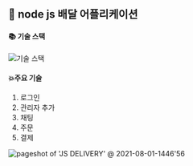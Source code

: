 ## :jack_o_lantern: node js 배달 어플리케이션


#### :books: 기술 스택

![기술 스택](https://user-images.githubusercontent.com/57996036/127760905-2516e8c1-3952-466e-b868-30a9d2262d5e.PNG)

#### :boom:주요 기술
1. 로그인 
2. 관리자 추가
3. 채팅
4. 주문
5. 결제

![pageshot of 'JS DELIVERY' @ 2021-08-01-1446'56](https://user-images.githubusercontent.com/57996036/127760754-6eea64cc-e80c-4e3d-8a54-748dbacd90ba.png)





